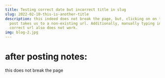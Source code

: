 ```yaml
---
title: Testing correct date but incorrect title in slug
slug: 2022-02-10-this-is-another-title
description: this indeed does not break the page, but, clicking on on the blog
  post takes us to a non-existing url. Additionally, manually typing in the
  correct url also does not work.
img: blog-2.jpg
---
```

# after posting notes:

this does not break the page